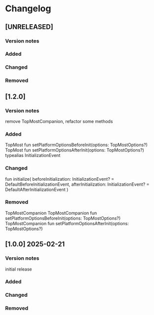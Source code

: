 # Changelog

## [UNRELEASED]
### Version notes

### Added

### Changed

### Removed

## [1.2.0]
### Version notes
remove TopMostCompanion, refactor some methods

### Added
TopMost fun setPlatformOptionsBeforeInit(options: TopMostOptions?)
TopMost fun setPlatformOptionsAfterInit(options: TopMostOptions?)
typealias InitializationEvent

### Changed
 fun initialize(
    beforeInitialization: InitializationEvent? = DefaultBeforeInitializationEvent,
    afterInitialization: InitializationEvent? = DefaultAfterInitializationEvent
)

### Removed
TopMostCompanion
TopMostCompanion fun setPlatformOptionsBeforeInit(options: TopMostOptions?)
TopMostCompanion fun setPlatformOptionsAfterInit(options: TopMostOptions?)

## [1.0.0] 2025-02-21
### Version notes
initial release

### Added

### Changed

### Removed